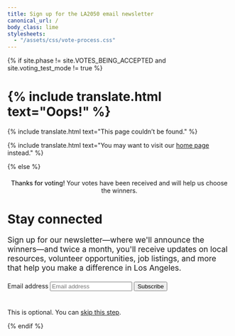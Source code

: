 ```yaml
---
title: Sign up for the LA2050 email newsletter
canonical_url: /
body_class: lime
stylesheets:
  - "/assets/css/vote-process.css"
---
```


{% if site.phase != site.VOTES_BEING_ACCEPTED and site.voting_test_mode != true %}

<h1>{% include translate.html text="Oops!" %}</h1>

<div class="introduction" markdown="1">
{% include translate.html text="This page couldn’t be found." %}

{% include translate.html text="You may want to visit our [home page](/) instead." %}
</div>

{% else %}

<script>
  try {
    if (localStorage.getItem('subscribe_email_list_asked') === "yes") {
      window.location = "/vote/survey/"
    }
  } catch(e) {}
</script>

<div class="introduction" markdown="1">

<h2 style="max-width: none; text-align: center; font-size: inherit; color: var(--secondary-color); font-weight: 500;">Thanks for voting! <span style="font-weight: normal; color: var(--midnight);">Your votes have been received and will help us choose the winners.</span></h2>

<h1>Stay connected</h1>
<p style="max-width: 36em; font-size: 1.25em;">Sign up for our newsletter—where we'll announce the winners—and twice a month, you'll receive updates on local resources, volunteer opportunities, job listings, and more that help you make a difference in Los Angeles.</p>

<form name="vote_subscribe" action="/vote/survey-subscribed/" method="post" data-netlify="true" style="margin-top: 1.5em;">
<p style="font-size: 1em">
  <label>
    <span class="label-text">Email address</span>
    <input type="email" name="email" placeholder="Email address" required="required" />
  </label>
  <button type="submit">Subscribe</button>
</p>
</form>

<p style="font-size: inherit; margin-top: 2.8em;"><small style="font-size: inherit;">This is optional. You can <a href="/vote/survey/">skip this step</a>.</small></p>

</div>

{% endif %}
